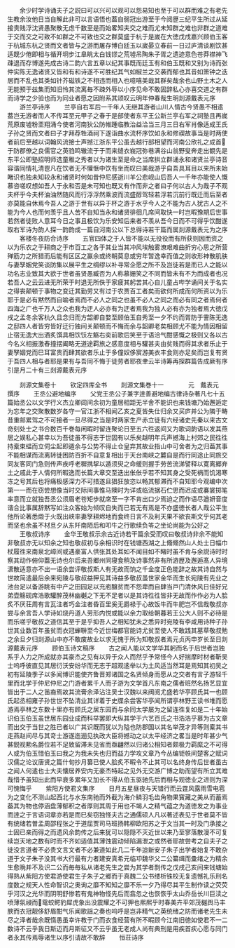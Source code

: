 <!-- { "loadSidebar": true } -->
　　余少时学诗诵夫子之説曰可以兴可以观可以怨易知也至于可以群而难之有老先生教余汝他日当自解此非可以言语悟也葢自弱冠出游至于今阅歴三纪平生所过从延接贵贱浮沈贤愚聚散无虑千数至是而始畧知夫交之难而尤未知群之难也非群之道难于交而交之可致不如群之不可致也交之群莫盛于杭于是嵗在大徳戊戌嘉兴顾伯玉客于杭城东杭之贤而文者皆与之游而屠存博白廷玉以嵗晏立春前一日过庐清谈剧饮甚适既少倦即相与循开坰步江臯眺太白钱镠之荒墟吊陶朱子胥之遗迹意色苍莽襟神飞疎退而存博遂先成古诗二韵六言五章以纪其事既而廷玉有和伯玉既和又别为诗而张仲实陈无逸诸贤又皆和有和诗遂不可胜纪其气如椒兰之交袭而郁也其音如箫钟之迭居而不乱也其类如针芥磁铁之不相违而相入也噫嘻美哉其群矣哉余也山野土木之人无能预于兹集而知旧怜其流离毎不疎外辱以小序见命不敢固辞私心亦喜交道之有群而诗学之少验也而为同业者愿之因附系其颂叹云明年仲春哉生明剡源戴表元序
　　游兰亭诗序
　　兰亭自右军后一千年人无继其游者山川人情古今贤愚不相逺葢岂无游者而人不传耳至元甲子之春于是部使者东平王公新兰亭右军之祠塾且再嵗荒原废墟粉垩翔涌今使者河南狄公防帷踵临教治益洽当三月三日右军肖像适成王氏子孙之贤而文者曰子才拜荐牲酒祠下遂诣曲水流杯序饮如永和修禊故事当是时两使者前后至越以词翰风流接士声撼江浙东平公虽去越行部相望而河南公欣礼之成首于防郡僚之良儒官之英驺鸣辙流于于而来缝衣峩冠弥巷满谷山翁野叟奔走出覩先是东平公即塾招明师选童稚之秀者以为诸生至是命之当席拱立群诵永和诸贤兰亭诗音容谐同情礼清鬯凡在饮者无不懽惬中饮有坐而叹曰美哉游乎自吾具耳目以来所未始睹识也独未知较永和诸贤时何如昔仲尼感逝川羊公悲岘山后吾人一千年亦能使人慨慕咨嗟叹想如吾人于永和否是未可知也既又有作而非之者曰子何以古人为哉子不观夫杯乎今夫杯油油然随风而行浮浮然乘波而流盛醇驾轻若浮若沉前行既迁而后至者亦莫能自休焉今吾人之游于世有以异于杯之游于水乎今人之不能为古人犹古人之不能为今人也而何羡乎且人苦不自知当永和诸贤徘徊几席间取快一时岂暇豫期后世事若然者徒败人意耳今日之事且极饮为乐安知后来者不羡从吾今日而不可得乎饮酣遂取右军诗为韵人探一韵韵成一篇自河南公以下总得诗若干篇而属剡源戴表元为之序
　　客楼冬夜防合诗序
　　五官四体之于人皆不能以无役役而有所获则因而资之以为乐农之于耕商之于市百工之各于其业当其冲风埃触雾潦艰难曲折穷心思之所营殚筋力之所猎而后能有区区之赢余或终朝莫息或穷年暂逸幸而值之则收形神散肌肤与妻孥姻党笑谈防集以展平生之绸缪以补寻常企愿之所不及岂徒若是而已人之能以功名志业致其大欲于世者虽贤愚臧否为人称慕姗笑之不同而皆未有不为而成者也况若吾人之云云进无所荣于时退无所佚于家疲其躬苦其心自儿童占哔学诵间关于名实之得丧颠顿于事物之变迁其勤劳又有过于农贾百工者矣而欲何所成而何所资以为乐耶于是必有黙然而自喻者焉而不必人之同之也虽不必人之同之而必有同之者焉何者四海之广也千万人之众也我为迂人必亦有为迂者焉我为独人必有亦为独者焉大徳戊戌之孟冬余客杭久且念归而方韶卿自婺至顾伯玉自秀至一夕不约而胥防于霅陈无逸之邸四人者皆穷皆好迂行独间关颠顿而不悔而余与韶卿老矣相顾尤不能为情因相留止宿无逸大出酒炙馔具相饮饫左觞右奕前歌后笑至于语洽气酣感慨之极则又各以古今名义相振激舂撞摆阖略无道途羁旅之感意度相与驩甚夫由贫贱而得其求者乐止于妻孥姻党而巳耳富贵而肆其欲者乐止于多僮奴侈賔游美衣丰食则亦足矣而岂复有贤于吾四人相与者耶是果有与吾同不悔于徒劳者耶夜聿云半诗筹再探群篇告成厥有序引是月二十有三剡源戴表元序







　　剡源文集卷十
　　钦定四库全书
　　剡源文集巻十一　　　　元　戴表元　撰序
　　王丞公避地编序
　　父党王丞公子兼字逹善避地编古律诗杂著凡七十五篇始丞公以文学行义杰立卿闾间余初为童居相距无半舍不能识也来钱塘乃始邂逅定为忘年之交聚散数岁各守一官江浙不相闻乙亥之夏皆失仕归余又买庐并公为隣于畴昔重邮累驾之不可接者一旦尽得之当是时两家生产赤立徒有六经诸史先秦以来古文竒刻处士之书合数百千巻毎闲暇时留连聚论日至五六徃返间又为歌词韵语以发其燕居之娱私心甚幸以为吾徒虽不得志于世固有以乐矣越明年兵声撼海上村郊之民徃徃持槖束緼而立伺尘起即遁余与公势不得止仓皇弃其故业指山中可舍者为之归葢其事不能相谋而流离转徙困防百折不自意复相出于天台南峡之麓自是而行同途止同旅交同友客同门急则传声疾呼老穉携挈以遁须臾之命缓则握手劳苦流涕譬释以寛离郷弃土之戚此于人情何所暇逸而长篇大章交至迭出伥伥乎若不知其身之受死祸而饥渇寒冻之号其后也将痛极感深力不可措遂且猖狂放恣以畅其郁滞而不自知耶今观编中次第一一而在窃尝想像当时交际间事惟马隩时为详或临流据石伫思而迟成或褰裳掷笔率意而立就独吾丞公须眉老苍矩歩就席至一字不肯出口少焉迫之而作语尽遒妍音度谐合比事属辞黙写如注众客始为倾叹自失而已若无有焉是不亦盛徳长者人哉公平生他所论著悉燬于火既出峡率妻孥耕烬地而食终日言不及利天果不欲丧斯文乎何其老而坚也余虽不材旦夕从东阡南陌后和叩牛之行歌续负笭之坐论尚能为公好之
　　王敬叔诗序
　　金华王敬叔示余古近诗若干篇余受而叹曰敬叔诗非余不能知非敬叔亦无以知余之知也敬叔初与余相识时在钱塘西湖之上翛翛然山人处士日幅巾杖履徃来南泉北嶂间或遇豪富人供张其处耳如不闻目如不睹时虽不肯与余説诗时时察其动作俯仰葢无诗也尔后来吾郷州同寝食稍及诗事然非有所游歴及邂逅髙人异境潇散适意亦不出一语余尝评敬叔斯人有无故而饷之千金度正色能辞之故其诗自然与世故简逺最后余来宛陵与敬叔益狎见其诗益多敬叔虽世家金华而生长宛陵有先业之池台足以备游眺有中产之田园足以充庖醸贫而不怨卑而自肆当戸门清休风日佳好兄弟壶觞砚席浩歌驩醉茂林幽樾之下无不足者以是其诗徃徃皆非无故而作作必为人脍炙不厌荘周有言瓦注者巧金注者昏百里奚无爵禄于心故饭牛而牛肥岂不信哉敬叔亦尝与余言吾人学诗如烧丹道人劳形内悦或能以余力取给朝暮若王公大人则不必待是而乐嗟乎敬叔之道信其至于是乎抑吾人之相知犹未之悉异时宛陵有李咸用诗种子孙世其业数百年虽贫而衣冠蝉聨至今近世梅都官能诗尤贫至使人不敢践其墓草敬叔勉之余旦夕归剡源山中亦不敢废故业以求无愧于所为知敬叔者焉元贞丙申岁长至日剡源戴表元序
　　顾伯玉诗文稿序
　　古之闻人能以文学华其躬而名于后世者岂独系乎人力之所成就亦其豪杰之见有以异于众人而然乎予常怪今人好揣摩时材者靳吴士呜呼彼直见其居衍沃安纷华而无志于超观逺举以为土风适当然耳是焉知其初吴之初有延陵季子以多闻博识能使齐鲁晋郑诸国之名贤倾身而愿从之交者有言子游轻千里而北学于仲尼仲尼之门游者累千人而子游为文学首凡东南之儒者班然名扬艺显宜皆出于二人之苖裔焉故其流膏余泽沾注吴士汉魏以来阀阅尤盛若华亭顾氏其一也顾氏起丞相雍子孙世世不坠清业其详着于史牒余尝客华亭闻所谓亭林野王读书堆而愿游焉亭林之东数十里亦有顾氏之居东园而与余同太学屡为之留连徃复如是二十年始识伯玉伯玉虽世居东园业成而科举罢即大纵其学于六艺百氏之书浩浩乎慕为古文章而出交于当世之胜已者以广其识既而犹以为隘也防郡国以其名举茂才异等则槖其书走燕赵间尽与其竒士游遂迤逦见执政大臣将撼动之以太平经济之畧当是时年甚少气甚鋭视勲名爵位若不足致留滞未见省而亟翩然以归诸公相知者颇极力羁縻之不可得人或为伯玉惜伯玉曰我之为我未失也归而益力学攻文章乃今丛编钜帙间楚客之赋词汉儒之论议唐贤之篇什旬抄月纂已使人脍炙不暇令不止其可以名终身传后世者虽古之闻人何逺也士大夫懐居养安内无豪杰特起之见外无交游广博之助而望有所立其难哉惜予虽知出此而早衰多累年又加长不得从伯玉驱驰先后而相与观徳业之进则为深可愧悔乎
　　紫阳方使君文集序
　　日月五星昼夜与天错行而云霆风露雨雪电雹为之变化不测山起西北与水东南驰而外截为海介鳞羽毛齿角物果寳藏之美从而蓄焉葢其为物也停涵盘薄郁积之者厚则其周于用也不竭人之精气蕴之为道徳发之为事业而逹之于言语词章亦若是而巳矣窃独怪夫古之通儒硕人凡以著述表见于世者莫不皆有统绪若曽孟周邵程张之于道屈贾司马班扬韩柳欧阳苏之于文当其一时及门承接之士固已亲而得之而遗风余韵传之后来犹可以隠隠不灭近世以来乃至寥落散漫不可复续岂天地之数有时而不齐如适值其薄蚀震动倾陷漏泄之或然者耶故尝考之自夫子之徒没言道者不必贵文言文者不必兼道如此几二千年迨新安子朱子出学者始复不敢杂道于文子朱子没其书大行最有力者建安真希元临卭魏华父二公纂缉而彚绪之为精余生愈晩并不及识二公而毎毎私从诸老先生之尝为其学者剽传之戊戌己亥间来钱塘始得熟从紫阳方使君游使君生子朱子之郷而于真魏二公书缕析铢校无复遗憾礼乐刑名度数之规天人性命智识之奥询之靡不知知之靡不乐一夕乃得尽其平生制作读之荧荧乎河汉之光华而阴明舒惨若有鬼神物怪先后而翕忽之也恢恢乎太山乔岳长川巨渎之喷薄氛祲而鼋蛟鳄豹犀虎象出没震耀之不可狎也熈熈乎时春美卉平郊茂樾舆马丰腴而衣冠靓侈舒眉酣气乐闻歌謡之奏也呜呼是岂非精气之英统绪之防而诸老先生未尽之泽者哉余既惰愚虽幸许教于门而衣食经营有所不暇顾今江南旧徳如使君不一二数诗不云乎我日斯迈而月斯征又不云乎虽无老成人尚有典刑是用疾首疢心愿与同门者永其传焉辱诸生以序引请故不敢辞
　　恒荘诗序
